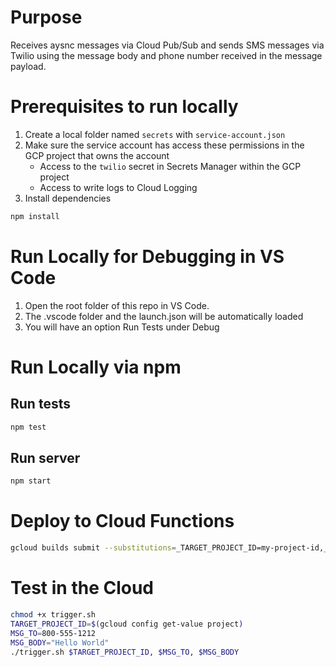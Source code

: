 # Purpose
Receives aysnc messages via Cloud Pub/Sub and sends SMS messages via Twilio using the message body and phone number received in the message payload.

# Prerequisites to run locally
1. Create a local folder named `secrets` with `service-account.json`
2. Make sure the service account has access these permissions in the GCP project that owns the account
   * Access to the `twilio` secret in Secrets Manager within the GCP project
   * Access to write logs to Cloud Logging 
3. Install dependencies
```bash
npm install
```

# Run Locally for Debugging in VS Code
1. Open the root folder of this repo in VS Code.
2. The .vscode folder and the launch.json will be automatically loaded
3. You will have an option Run Tests under Debug

# Run Locally via npm
## Run tests
```bash
npm test 
```
## Run server
```bash
npm start
```

# Deploy to Cloud Functions
```bash
gcloud builds submit --substitutions=_TARGET_PROJECT_ID=my-project-id,_REGION=us-central1,_ACCOUNT_NAME=messenger
```

# Test in the Cloud
```bash
chmod +x trigger.sh
TARGET_PROJECT_ID=$(gcloud config get-value project)
MSG_TO=800-555-1212
MSG_BODY="Hello World"
./trigger.sh $TARGET_PROJECT_ID, $MSG_TO, $MSG_BODY
```